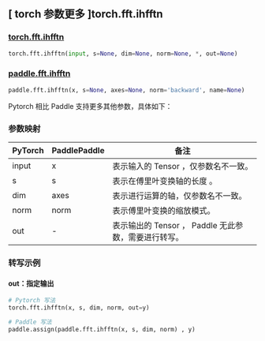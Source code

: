 ## [ torch 参数更多 ]torch.fft.ihfftn

### [torch.fft.ihfftn](https://pytorch.org/docs/1.13/generated/torch.fft.ihfftn.html?highlight=torch+fft+ihfftn#torch.fft.ihfftn)

```python
torch.fft.ihfftn(input, s=None, dim=None, norm=None, *, out=None)
```

### [paddle.fft.ihfftn](https://www.paddlepaddle.org.cn/documentation/docs/zh/api/paddle/fft/ihfftn_cn.html)

```python
paddle.fft.ihfftn(x, s=None, axes=None, norm='backward', name=None)
```

Pytorch 相比 Paddle 支持更多其他参数，具体如下：

### 参数映射

| PyTorch                             | PaddlePaddle | 备注                                                                    |
| ----------------------------------- | ------------ | ----------------------------------------------------------------------- |
| input     | x           | 表示输入的 Tensor ，仅参数名不一致。                         |
| s     | s           | 表示在傅里叶变换轴的长度 。                         |
| dim       | axes        | 表示进行运算的轴，仅参数名不一致。                           |
| norm     | norm           | 表示傅里叶变换的缩放模式。                         |
| out           | -      | 表示输出的 Tensor ， Paddle 无此参数，需要进行转写。         |

###  转写示例
#### out：指定输出
```python
# Pytorch 写法
torch.fft.ihfftn(x, s, dim, norm, out=y)

# Paddle 写法
paddle.assign(paddle.fft.ihfftn(x, s, dim, norm) , y)
```
